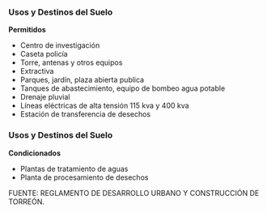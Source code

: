 ﻿
### Usos y Destinos del Suelo

**Permitidos**

* Centro de investigación
* Caseta policía
* Torre, antenas y otros equipos
* Extractiva
* Parques, jardín, plaza abierta publica
* Tanques de abastecimiento, equipo de bombeo agua potable
* Drenaje pluvial
* Líneas eléctricas de alta tensión 115 kva y 400 kva
* Estación de transferencia de desechos

### Usos y Destinos del Suelo

**Condicionados**

* Plantas de tratamiento de aguas
* Planta de procesamiento de desechos

FUENTE: REGLAMENTO DE DESARROLLO URBANO Y CONSTRUCCIÓN DE TORREÓN.
